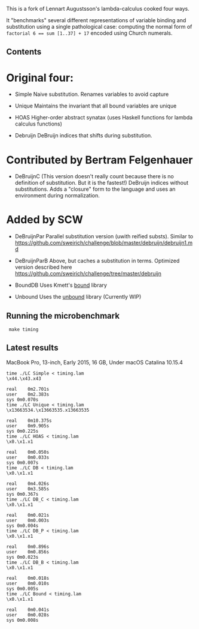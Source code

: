 This is a fork of Lennart Augustsson's lambda-calculus cooked four ways. 

It "benchmarks" several different representations of variable binding and
substitution using a single pathological case: computing the normal form of
`factorial 6 == sum [1..37] + 17` encoded using Church numerals.

## Contents

# Original four:

- Simple
  Naive substitution. Renames variables to avoid capture
  
- Unique
  Maintains the invariant that all bound variables are unique
  
- HOAS
  Higher-order abstract synatax (uses Haskell functions for lambda calculus
  functions)

- Debruijn
  DeBruijn indices that shifts during substitution.

# Contributed by Bertram Felgenhauer 

- DeBruijnC
  (This version doesn't really count because there is no definition 
  of substitution. But it is the fastest!)
  DeBruijn indices without substitutions. Adds a "closure" form to the
  language and uses an environment during normalization.

# Added by SCW

- DeBruijnPar
  Parallel substitution version (uwith reified substs). Similar to 
  https://github.com/sweirich/challenge/blob/master/debruijn/debruijn1.md

- DeBruijnParB
  Above, but caches a substitution in terms.
  Optimized version described here
  https://github.com/sweirich/challenge/tree/master/debruijn

- BoundDB
  Uses Kmett's [bound](https://hackage.haskell.org/package/bound) library

- Unbound
  Uses the [unbound](https://hackage.haskell.org/package/unbound) library
  (Currently WIP)

## Running the microbenchmark

     make timing
	 
## Latest results	 

MacBook Pro, 13-inch, Early 2015, 16 GB, Under macOS Catalina 10.15.4

	time ./LC Simple < timing.lam
	\x44.\x43.x43

	real	0m2.701s
	user	0m2.383s
	sys	0m0.070s
	time ./LC Unique < timing.lam
	\x13663534.\x13663535.x13663535

	real	0m10.375s
	user	0m9.905s
	sys	0m0.225s
	time ./LC HOAS < timing.lam
	\x0.\x1.x1

	real	0m0.050s
	user	0m0.033s
	sys	0m0.007s
	time ./LC DB < timing.lam
	\x0.\x1.x1

	real	0m4.026s
	user	0m3.585s
	sys	0m0.367s
	time ./LC DB_C < timing.lam
	\x0.\x1.x1

	real	0m0.021s
	user	0m0.003s
	sys	0m0.004s
	time ./LC DB_P < timing.lam
	\x0.\x1.x1

	real	0m0.896s
	user	0m0.856s
	sys	0m0.023s
	time ./LC DB_B < timing.lam
	\x0.\x1.x1

	real	0m0.018s
	user	0m0.010s
	sys	0m0.005s
	time ./LC Bound < timing.lam
	\x0.\x1.x1

	real	0m0.041s
	user	0m0.028s
	sys	0m0.008s

